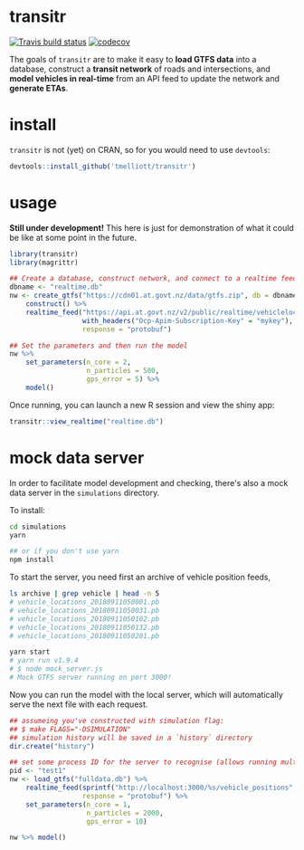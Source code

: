 # transitr

[![Travis build status](https://travis-ci.org/tmelliott/transitr.svg?branch=develop)](https://travis-ci.org/tmelliott/transitr)
[![codecov](https://codecov.io/gh/tmelliott/transitr/branch/develop/graph/badge.svg)](https://codecov.io/gh/tmelliott/transitr)

The goals of `transitr` are to make it easy to __load GTFS data__ into a database,
construct a __transit network__ of roads and intersections,
and __model vehicles in real-time__ from an API feed to update the network
and __generate ETAs__.


# install

`transitr` is not (yet) on CRAN, so for you would need to use `devtools`:
```r
devtools::install_github('tmelliott/transitr')
```


# usage

__Still under development!__
This here is just for demonstration of what it could be like at some point
in the future.

```r
library(transitr)
library(magrittr)

## Create a database, construct network, and connect to a realtime feed
dbname <- "realtime.db"
nw <- create_gtfs("https://cdn01.at.govt.nz/data/gtfs.zip", db = dbname) %>%
    construct() %>%
    realtime_feed("https://api.at.govt.nz/v2/public/realtime/vehiclelocations",
                  with_headers("Ocp-Apim-Subscription-Key" = "mykey"),
                  response = "protobuf")

## Set the parameters and then run the model
nw %>% 
    set_parameters(n_core = 2, 
                   n_particles = 500, 
                   gps_error = 5) %>%
    model()
```

Once running, you can launch a new R session and view the shiny app:
```r
transitr::view_realtime("realtime.db")
```


# mock data server

In order to facilitate model development and checking, there's also a mock data server
in the `simulations` directory.

To install:
```bash
cd simulations
yarn 

## or if you don't use yarn
npm install
```

To start the server, you need first an archive of vehicle position feeds,
```bash
ls archive | grep vehicle | head -n 5
# vehicle_locations_20180911050001.pb
# vehicle_locations_20180911050031.pb
# vehicle_locations_20180911050102.pb
# vehicle_locations_20180911050132.pb
# vehicle_locations_20180911050201.pb

yarn start
# yarn run v1.9.4
# $ node mock_server.js
# Mock GTFS server running on port 3000!
```

Now you can run the model with the local server, which will automatically serve 
the next file with each request.
```r
## assumeing you've constructed with simulation flag:
## $ make FLAGS="-DSIMULATION"
## simulation history will be saved in a `history` directory
dir.create("history")

## set some process ID for the server to recognise (allows running multiple simulations simultaneously)
pid <- "test1"
nw <- load_gtfs("fulldata.db") %>%
    realtime_feed(sprintf("http://localhost:3000/%s/vehicle_positions", pid),
                  response = "protobuf") %>%
    set_parameters(n_core = 1,
                   n_particles = 2000,
                   gps_error = 10)

nw %>% model()
```
